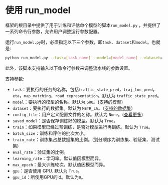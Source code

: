 # 使用 run_model

框架的根目录中提供了用于训练和评估单个模型的脚本`run_model.py` ，并提供了一系列命令行参数，允许用户调整运行参数配置。

运行`run_model.py`时，必须指定以下三个参数，即`task`、`dataset`和`model`。也就是:

```sh
python run_model.py --task=[task_name] --model=[model_name] --dataset=[dataset_name]
```

此外，该脚本支持输入以下命令行参数来调整流水线的参数设置。

支持参数:

- `task`：要执行的任务的名称，包括`traffic_state_pred`，`traj_loc_pred`，`eta`，`map_matching`，`road_representation`。默认为 `traffic_state_pred`。
- `model`：要执行的模型的名称。默认为 `GRU`。([支持的模型](../model))
- `dataset`：要执行的数据集。默认为 `METR_LA`。（[支持的数据集](../data/raw_data.md)）
- `config_file`：用户定义配置文件的名称。默认为 `None`。([查看更多](../config_settings.md))
- `saved_model`：是否保存训练好的模型。默认为 `True`。
- `train`：如果模型已经过预训练，是否对模型进行再训练。默认为 `True`。
- `batch_size`：训练和评估的批次大小。
- `train_rate`：训练集占总数据集的比例。(划分顺序为训练集、验证集、测试集)
- `eval_rate`：验证集的比例。
- `learning_rate`：学习率。默认值因模型而异。
- `max_epoch`：最大训练轮次。默认值因模型而异。
- `gpu`：是否使用 GPU. 默认为 `True`。
- `gpu_id`：所使用GPU的id。默认为`0`。

